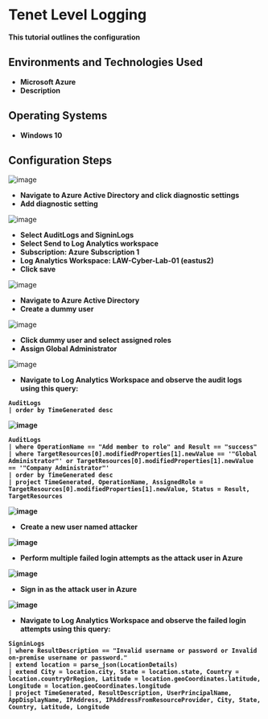 <h1>Tenet Level Logging</h1>
<b>This tutorial outlines the configuration </b>

<h2>Environments and Technologies Used</h2>

- <b>Microsoft Azure</b> 
- <b>Description</b>

<h2>Operating Systems</h2>

- <b>Windows 10</b>

<h2>Configuration Steps</h2>

![image](https://github.com/user-attachments/assets/25451b45-f456-426f-ad64-ce86c4ec3913)
- <b>Navigate to Azure Active Directory and click diagnostic settings</b>
- <b>Add diagnostic setting</b>

![image](https://github.com/user-attachments/assets/b02ecf90-940a-4136-be88-776823519a39)
- <b>Select AuditLogs and SigninLogs</b>
- <b>Select Send to Log Analytics workspace</b>
- <b>Subscription: Azure Subscription 1</b>
- <b>Log Analytics Workspace: LAW-Cyber-Lab-01 (eastus2)</b>
- <b>Click save</b>

![image](https://github.com/user-attachments/assets/15b586a3-29ff-4ceb-8a3a-a398bd7bfe73)
- <b>Navigate to Azure Active Directory</b>
- <b>Create a dummy user</b>

![image](https://github.com/user-attachments/assets/dbc8540e-9312-4b9e-9561-e7d346abb087)
- <b>Click dummy user and select assigned roles</b>
- <b>Assign Global Administrator</b>

![image](https://github.com/user-attachments/assets/de86cf2b-5d86-45e5-98e5-69d4009552b2)
- <b>Navigate to Log Analytics Workspace and observe the audit logs using this query:
``` 
AuditLogs
| order by TimeGenerated desc
```
![image](https://github.com/user-attachments/assets/8c7aed26-3446-4897-9dc9-d66f3ad8b99e)
``` 
AuditLogs
| where OperationName == "Add member to role" and Result == "success"
| where TargetResources[0].modifiedProperties[1].newValue == '"Global Administrator"' or TargetResources[0].modifiedProperties[1].newValue == '"Company Administrator"' 
| order by TimeGenerated desc
| project TimeGenerated, OperationName, AssignedRole = TargetResources[0].modifiedProperties[1].newValue, Status = Result, TargetResources
```

![image](https://github.com/user-attachments/assets/f7e8bfb4-7644-484b-86a4-6ccea5673c4b)
- <b>Create a new user named attacker</b>

![image](https://github.com/user-attachments/assets/0e62f4a7-1dc7-445b-b4ae-a4c45e6d6098)
- <b>Perform multiple failed login attempts as the attack user in Azure

![image](https://github.com/user-attachments/assets/b27edab0-43b6-4900-8c1b-a56e1ad94999)
- <b>Sign in as the attack user in Azure</b>

![image](https://github.com/user-attachments/assets/8191f51b-debf-4cf2-a73e-cf1690a96a49)
- <b>Navigate to Log Analytics Workspace and observe the failed login attempts using this query:
``` 
SigninLogs
| where ResultDescription == "Invalid username or password or Invalid on-premise username or password."
| extend location = parse_json(LocationDetails)
| extend City = location.city, State = location.state, Country = location.countryOrRegion, Latitude = location.geoCoordinates.latitude, Longitude = location.geoCoordinates.longitude
| project TimeGenerated, ResultDescription, UserPrincipalName, AppDisplayName, IPAddress, IPAddressFromResourceProvider, City, State, Country, Latitude, Longitude

```
